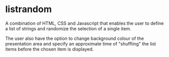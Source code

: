 # listrandom
A combination of HTML, CSS and Javascript that enables the user to define a list of strings and randomize the selection of a single item.

The user also have the option to change background colour of the presentation area and specify an approximate time of "shuffling" the list items before the chosen item is displayed.
